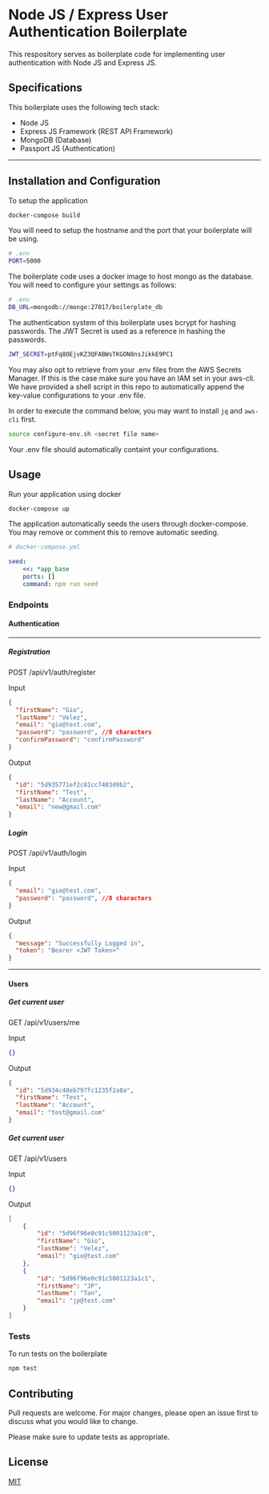 # Node JS / Express User Authentication Boilerplate

This respository serves as boilerplate code for implementing user authentication with Node JS and Express JS. 

## Specifications

This boilerplate uses the following tech stack:
* Node JS
* Express JS Framework (REST API Framework)
* MongoDB (Database)
* Passport JS (Authentication)
___


## Installation and Configuration
To setup the application
```bash
docker-compose build
```
You will need to setup the hostname and the port that your boilerplate will be using.

```sh
# .env
PORT=5000
```

The boilerplate code uses a docker image to host mongo as the database. You will need to configure your settings as follows:

```sh
# .env
DB_URL=mongodb://mongo:27017/boilerplate_db
```

The authentication system of this boilerplate uses bcrypt for hashing passwords. The JWT Secret is used as a reference in hashing the passwords.
```sh
JWT_SECRET=ptFq8OEjvKZ3QFABWsTKGON8nsJikkE9PC1
```

You may also opt to retrieve from your .env files from the AWS Secrets Manager. If this is the case make sure you have an IAM set in your aws-cli. We have provided a shell script in this repo to automatically append the key-value configurations to your .env file.

In order to execute the command below, you may want to install `jq` and `aws-cli` first.

```sh
source configure-env.sh <secret file name>
```

Your .env file should automatically containt your configurations.

## Usage
Run your application using docker
```bash
docker-compose up
```

The application automatically seeds the users through docker-compose. You may remove or comment this to remove automatic seeding.

```yml
# docker-compose.yml

seed:
    <<: *app_base
    ports: []
    command: npm run seed
```

### Endpoints

#### Authentication
___

##### Registration
POST /api/v1/auth/register

Input
```json
{
  "firstName": "Gio",
  "lastName": "Velez",
  "email": "gio@test.com",
  "password": "password", //8 characters
  "confirmPassword": "confirmPassword"
}
```
Output
```json
{
  "id": "5d935771ef2c81cc7403d9b2",
  "firstName": "Test",
  "lastName": "Account",
  "email": "new@gmail.com"
}
```

##### Login
POST /api/v1/auth/login

Input
```json
{
  "email": "gio@test.com",
  "password": "password", //8 characters
}
```
Output
```json
{
  "message": "Successfully Logged in",
  "token": "Bearer <JWT Token>"
}
```
___

#### Users

##### Get current user
GET /api/v1/users/me

Input
```json
{}
```

Output
```json
{
  "id": "5d934c48eb797fc1235f2a8a",
  "firstName": "Test",
  "lastName": "Account",
  "email": "test@gmail.com"
}
```

##### Get current user
GET /api/v1/users

Input
```json
{}
```

Output
```json
[
    {
        "id": "5d96f96e0c91c5001123a1c0",
        "firstName": "Gio",
        "lastName": "Velez",
        "email": "gio@test.com"
    },
    {
        "id": "5d96f96e0c91c5001123a1c1",
        "firstName": "JP",
        "lastName": "Tan",
        "email": "jp@test.com"
    }
]
```

### Tests
To run tests on the boilerplate
```bash
npm test
```

## Contributing
Pull requests are welcome. For major changes, please open an issue first to discuss what you would like to change.

Please make sure to update tests as appropriate.

## License
[MIT](https://choosealicense.com/licenses/mit/)
